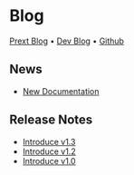 # Blog

[Prext Blog](/blog/introduction) • [Dev Blog](https://do4ng.vercel.app) • [Github](https://github.com/do4ng/)

## News

- [New Documentation](/blog/new-docs) <Badge type="warning" text="news" />

## Release Notes

- [Introduce v1.3](/blog/v1-3) <Badge type="tip" text="release" />
- [Introduce v1.2](/blog/v1-2) <Badge type="tip" text="release" />
- [Introduce v1.0](/blog/v1-0) <Badge type="tip" text="release" />
